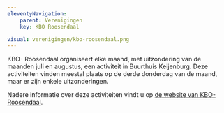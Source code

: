 ```yaml
---
eleventyNavigation:
    parent: Verenigingen
    key: KBO Roosendaal

visual: verenigingen/kbo-roosendaal.png
---
```


KBO- Roosendaal organiseert elke maand, met uitzondering van de maanden juli en augustus, een activiteit in Buurthuis Keijenburg. Deze activiteiten vinden meestal plaats op de derde donderdag van de maand, maar er zijn enkele uitzonderingen.

Nadere informatie over deze activiteiten vindt u op [de website van KBO- Roosendaal](http://www.kbo-roosendaal.nl/).
